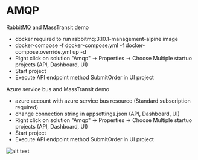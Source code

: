 # AMQP
RabbitMQ and MassTransit demo
  - docker required to run rabbitmq:3.10.1-management-alpine image
  - docker-compose -f docker-compose.yml -f docker-compose.override.yml up -d
  - Right click on solution "Amqp" -> Properties -> Choose Multiple startuo projects (API, Dashboard, UI)
  - Start project
  - Execute API endpoint method SubmitOrder in UI project

Azure service bus and MassTransit demo
  - azure account with azure service bus resource (Standard subscription required)
  - change connection string in appsettings.json (API, Dashboard, UI)
  - Right click on solution "Amqp" -> Properties -> Choose Multiple startuo projects (API, Dashboard, UI)
  - Start project
  - Execute API endpoint method SubmitOrder in UI project

![alt text](Assets/Sreenshot_1-png)
